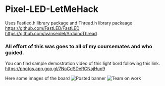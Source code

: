 # Pixel-LED-LetMeHack
Uses Fastled.h library package and Thread.h library packaage
https://github.com/FastLED/FastLED
https://github.com/ivanseidel/ArduinoThread

### All effort of this was goes to all of my coursemates and who guided.

You can find sample demostration video of this light bord following this link. 
https://photos.app.goo.gl/7NoCdSDeRCNajHuo9

Here some images of the board
![Posted banner](https://i.postimg.cc/zv39frsL/IMG-20200128-113810.jpg)
![Team on work](https://i.postimg.cc/VvT2rhwK/IMG-20200122-220210.jpg)
